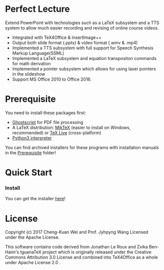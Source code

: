 Perfect Lecture
======
Extend PowerPoint with technologies such as a LaTeX subsystem and a TTS system to allow much easier recording and revising of online course videos.

- Integrated with TeX4Office & InsertImage++
- Output both slide format (.pptx) & video format (.wmv & .mp4)
- Implemented a TTS subsystem with full support for Speech Synthesis Markup Language(SSML)
- Implemented a LaTeX subsystem and equation transpositon commands for math derivation
- Implemented a pointer subsystem which allows for using laser pointers in the slideshow
- Support MS Office 2010 to Office 2016.

# Prerequisite
You need to install these packages first:
- [Ghostscript](https://www.ghostscript.com/download/gsdnld.html) for PDF file processing
- A LaTeX distribution: [MikTeX](https://miktex.org/download) (easier to install on Windows, recommended) or [TeX Live](https://www.tug.org/texlive/) (cross-platform)
- [Python3 interpreter](https://www.python.org/downloads/)

You can find archived installers for these programs with installation manuals in the [Prerequisite](https://github.com/kennywei815/Perfect_Lecture/blob/master/Prerequisite) folder!

# Quick Start

### Install
You can get the installer [here](https://github.com/kennywei815/Perfect_Lecture/blob/master/Setup_Perfect_Lecture.exe)!

# License
Copyright (c) 2017 Cheng-Kuan Wei and Prof. Jyhpyng Wang Licensed under the Apache License.

This software contains code derived from Jonathan Le Roux and Zvika Ben-Haim's IguanaTeX project which is originally released under the Creative Commons Attribution 3.0 License and combined into TeX4Office as a whole under Apache License 2.0 .